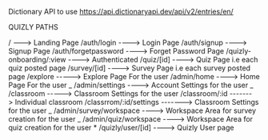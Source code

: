 Dictionary API to use https://api.dictionaryapi.dev/api/v2/entries/en/

QUIZLY PATHS

/ ---> Landing Page
/auth/login ----> Login Page
/auth/signup ----> Signup Page
/auth/forgetpassword ----> Forget Password Page
/quizly-onboarding/:view ----> Authenticated
/quiz/[id] ----> Quiz Page i.e each quiz posted page
/survey/[id] ----> Survey Page i.e each survey posted page
/explore -----> Explore Page For the user
/admin/home ----> Home Page For the user _
/admin/settings ----> Account Settings for the user _
/classroom -----> Classroom Settings for the user
/classroom/:id -------> Individual classroom
/classrrom/:id/settings -------> Classroom Settings for the user _
/admin/survey/workspace ----> Workspace Area for survey creation for the user _
/admin/quiz/workspace ----> Workspace Area for quiz creation for the user \*
/quizly/user/[id] ----> Quizly User page
